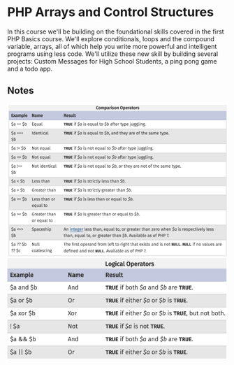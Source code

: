 PHP Arrays and Control Structures
=================================


In this course we'll be building on the foundational skills covered in the first PHP Basics course. We'll explore conditionals, loops and the compound variable, arrays, all of which help you write more powerful and intelligent programs using less code. We'll utilize these new skill by building several projects: Custom Messages for High School Students, a ping pong game and a todo app.

Notes
-----

<img src="images/comparison.png">
<img src="images/logicalOpp.png">
